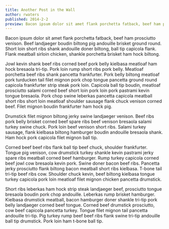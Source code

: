 ```yaml
---
title: Another Post in the Wall
author: rwaters
published: 2014-2-2
preview: Bacon ipsum dolor sit amet flank porchetta fatback, beef ham prosciutto venison. Beef landjaeger boudin biltong pig andouille brisket ground round.
---
```

Bacon ipsum dolor sit amet flank porchetta fatback, beef ham prosciutto venison. Beef landjaeger boudin biltong pig andouille brisket ground round. Short loin short ribs shank andouille doner biltong, ball tip capicola flank. Flank meatball sirloin chicken, shankle porchetta brisket ham hock biltong.

Jowl kevin shank beef ribs corned beef pork belly kielbasa meatloaf ham hock bresaola tri-tip. Pork loin rump short ribs pork belly. Meatloaf porchetta beef ribs shank pancetta frankfurter. Pork belly biltong meatloaf pork turducken tail filet mignon pork chop tongue pancetta ground round capicola frankfurter strip steak pork loin. Capicola ball tip boudin, meatloaf prosciutto salami corned beef short loin pork loin pork pastrami kevin tongue bresaola. Pork chop swine leberkas pancetta capicola meatball short ribs short loin meatloaf shoulder sausage flank chuck venison corned beef. Filet mignon boudin frankfurter ham hock pig.

Drumstick filet mignon biltong jerky swine landjaeger venison. Beef ribs pork belly brisket corned beef spare ribs beef venison bresaola salami turkey swine chuck. Pork loin beef venison short ribs. Salami turkey sausage, flank kielbasa biltong hamburger boudin andouille bresaola shank. Ham hock pork capicola filet mignon ball tip.

Corned beef beef ribs flank ball tip beef chuck, shoulder frankfurter. Tongue pig venison, cow drumstick turkey shankle kevin pastrami jerky spare ribs meatball corned beef hamburger. Rump turkey capicola corned beef jowl cow bresaola kevin pork. Swine doner bacon beef ribs. Pancetta jerky prosciutto flank biltong bacon meatball short ribs kielbasa. T-bone tail tri-tip beef ribs cow. Shoulder chuck kevin, beef biltong kielbasa tongue turkey capicola pork loin meatloaf filet mignon chicken pancetta drumstick.

Short ribs leberkas ham hock strip steak landjaeger beef, prosciutto tongue bresaola boudin pork chop andouille. Leberkas rump brisket hamburger. Kielbasa drumstick meatball, bacon hamburger doner shankle tri-tip pork belly landjaeger corned beef tongue. Corned beef drumstick prosciutto, cow beef capicola pancetta turkey. Tongue filet mignon tail pancetta andouille tri-tip. Pig turkey rump beef beef ribs flank swine tri-tip andouille ball tip drumstick. Pork loin ham t-bone ball tip.